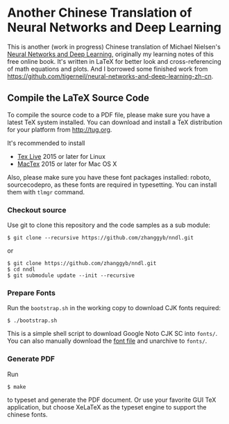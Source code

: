 Another Chinese Translation of Neural Networks and Deep Learning
================================================================

This is another (work in progress) Chinese translation of Michael Nielsen's
[Neural Networks and Deep Learning](http://neuralnetworksanddeeplearning.com/),
originally my learning notes of this free online book. It's written in
LaTeX for better look and cross-referencing of math equations and plots. And I
borrowed some finished work from
https://github.com/tigerneil/neural-networks-and-deep-learning-zh-cn.

## Compile the LaTeX Source Code

To compile the source code to a PDF file, please make sure you have a latest TeX
system installed. You can download and install a TeX distribution for your
platform from http://tug.org.

It's recommended to install
- [Tex Live](http://tug.org/texlive/) 2015 or later for Linux
- [MacTex](http://tug.org/mactex/) 2015 or later for Mac OS X

Also, please make sure you have these font packages installed: roboto,
sourcecodepro, as these fonts are required in typesetting. You can install them
with `tlmgr` command.

### Checkout source

Use git to clone this repository and the code samples as a sub module:

```shell
$ git clone --recursive https://github.com/zhanggyb/nndl.git
````

or
```shell
$ git clone https://github.com/zhanggyb/nndl.git
$ cd nndl
$ git submodule update --init --recursive
````

### Prepare Fonts

Run the `bootstrap.sh` in the working copy to download CJK fonts required:

``` shell
$ ./bootstrap.sh
```

This is a simple shell script to download Google Noto CJK SC into `fonts/`. You
can also manually download the
[font file](https://noto-website-2.storage.googleapis.com/pkgs/NotoSansCJKsc-hinted.zip)
and unarchive to `fonts/`.

### Generate PDF

Run

``` shell
$ make
```

to typeset and generate the PDF document. Or use your favorite GUI TeX
application, but choose XeLaTeX as the typeset engine to support the chinese
fonts.
